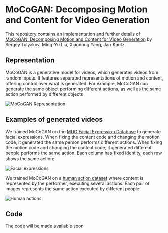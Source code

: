 # MoCoGAN: Decomposing Motion and Content for Video Generation

This repository contains an implementation and further details of [MoCoGAN: Decomposing Motion and Content for Video Generation](http://arxiv.org/abs/1707.04993) by Sergey Tulyakov, Ming-Yu Liu, Xiaodong Yang, Jan Kautz.

## Representation

MoCoGAN is a generative model for videos, which generates videos from random inputs. It features separated representations of motion and content, offering control over what is generated. For example, MoCoGAN can generate the same object performing different actions, as well as the same action performed by different objects

![MoCoGAN Representation](https://github.com/sergeytulyakov/mocogan/raw/master/doc/controlling-content-and-motion.png)

## Examples of generated videos

<!---
All videos in this section are generated by MoCoGAN.
-->

We trained MoCoGAN on the [MUG Facial Expression Database](https://mug.ee.auth.gr/fed/) to generate facial expressions. When fixing the content code and changing the motion code, it generated the same person performs different actions. When fixing the motion code and changing the content code, it generated different people performs the same action. Each column has fixed identity, each row shows the same action:

![Facial expressions](https://github.com/sergeytulyakov/mocogan/raw/master/doc/faces.gif "Facial expressions")

<!---
We trained MoCoGAN on a synthetically generated dataset of moving shapes. The color, shape and size of each moving shape represent content. Action is a specific motion direction. The shapes move bottom-top and right-left along a random Bezier curve.

![Shape motion](https://github.com/sergeytulyakov/mocogan/raw/master/doc/shapes.gif "Shape motion")
-->

We trained MoCoGAN on a [human action dataset](http://www.wisdom.weizmann.ac.il/~vision/SpaceTimeActions.html) where content is represented by the performer, executing several actions. Each pair of images represents the same action executed by different people:

![Human actions](https://github.com/sergeytulyakov/mocogan/raw/master/doc/action.gif "Human actions")


<!---
We have collected a large-scale TaiChi dataset including 4.5K videos of TaiChi performers. Below are videos generated by MoCoGAN.

![TaiChi](https://github.com/sergeytulyakov/mocogan/raw/master/doc/ours_taichi.gif "TaiChi")
--->

## Code

The code will be made available soon
